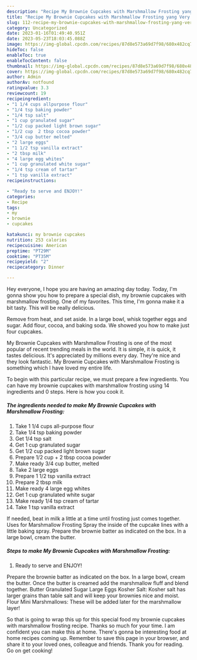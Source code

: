 ```yaml
---
description: "Recipe My Brownie Cupcakes with Marshmallow Frosting yang Very Delicious"
title: "Recipe My Brownie Cupcakes with Marshmallow Frosting yang Very Delicious"
slug: 112-recipe-my-brownie-cupcakes-with-marshmallow-frosting-yang-very-delicious
category: Uncategorized
date: 2023-01-16T01:49:40.951Z
date: 2023-05-23T18:03:45.088Z
image: https://img-global.cpcdn.com/recipes/87d8e573a69d7f98/680x482cq70/my-brownie-cupcakes-with-marshmallow-frosting-recipe-main-photo.jpg
hideToc: false
enableToc: true
enableTocContent: false
thumbnail: https://img-global.cpcdn.com/recipes/87d8e573a69d7f98/680x482cq70/my-brownie-cupcakes-with-marshmallow-frosting-recipe-main-photo.jpg
cover: https://img-global.cpcdn.com/recipes/87d8e573a69d7f98/680x482cq70/my-brownie-cupcakes-with-marshmallow-frosting-recipe-main-photo.jpg
author: Admin
authorAv: notfound
ratingvalue: 3.3
reviewcount: 19
recipeingredient:
- "1 1/4 cups allpurpose flour"
- "1/4 tsp baking powder"
- "1/4 tsp salt"
- "1 cup granulated sugar"
- "1/2 cup packed light brown sugar"
- "1/2 cup  2 tbsp cocoa powder"
- "3/4 cup butter melted"
- "2 large eggs"
- "1 1/2 tsp vanilla extract"
- "2 tbsp milk"
- "4 large egg whites"
- "1 cup granulated white sugar"
- "1/4 tsp cream of tartar"
- "1 tsp vanilla extract"
recipeinstructions:

- "Ready to serve and ENJOY!"
categories:
- Recipe
tags:
- my
- brownie
- cupcakes

katakunci: my brownie cupcakes 
nutrition: 253 calories
recipecuisine: American
preptime: "PT29M"
cooktime: "PT35M"
recipeyield: "2"
recipecategory: Dinner

---
```



Hey everyone, I hope you are having an amazing day today. Today, I'm gonna show you how to prepare a special dish, my brownie cupcakes with marshmallow frosting. One of my favorites. This time, I'm gonna make it a bit tasty. This will be really delicious.

Remove from heat, and set aside. In a large bowl, whisk together eggs and sugar. Add flour, cocoa, and baking soda. We showed you how to make just four cupcakes.

My Brownie Cupcakes with Marshmallow Frosting is one of the most popular of recent trending meals in the world. It is simple, it is quick, it tastes delicious. It's appreciated by millions every day. They're nice and they look fantastic. My Brownie Cupcakes with Marshmallow Frosting is something which I have loved my entire life.


To begin with this particular recipe, we must prepare a few ingredients. You can have my brownie cupcakes with marshmallow frosting using 14 ingredients and 0 steps. Here is how you cook it.

<!--inarticleads1-->

##### The ingredients needed to make My Brownie Cupcakes with Marshmallow Frosting:

1. Take 1 1/4 cups all-purpose flour
1. Take 1/4 tsp baking powder
1. Get 1/4 tsp salt
1. Get 1 cup granulated sugar
1. Get 1/2 cup packed light brown sugar
1. Prepare 1/2 cup + 2 tbsp cocoa powder
1. Make ready 3/4 cup butter, melted
1. Take 2 large eggs
1. Prepare 1 1/2 tsp vanilla extract
1. Prepare 2 tbsp milk
1. Make ready 4 large egg whites
1. Get 1 cup granulated white sugar
1. Make ready 1/4 tsp cream of tartar
1. Take 1 tsp vanilla extract


If needed, beat in milk a little at a time until frosting just comes together. Uses for Marshmallow Frosting Spray the inside of the cupcake lines with a little baking spray. Prepare the brownie batter as indicated on the box. In a large bowl, cream the butter. 

<!--inarticleads2-->

##### Steps to make My Brownie Cupcakes with Marshmallow Frosting:


1. Ready to serve and ENJOY!

Prepare the brownie batter as indicated on the box. In a large bowl, cream the butter. Once the butter is creamed add the marshmallow fluff and blend together. Butter Granulated Sugar Large Eggs Kosher Salt: Kosher salt has larger grains than table salt and will keep your brownies nice and moist. Flour Mini Marshmallows: These will be added later for the marshmallow layer! 

So that is going to wrap this up for this special food my brownie cupcakes with marshmallow frosting recipe. Thanks so much for your time. I am confident you can make this at home. There's gonna be interesting food at home recipes coming up. Remember to save this page in your browser, and share it to your loved ones, colleague and friends. Thank you for reading. Go on get cooking!
